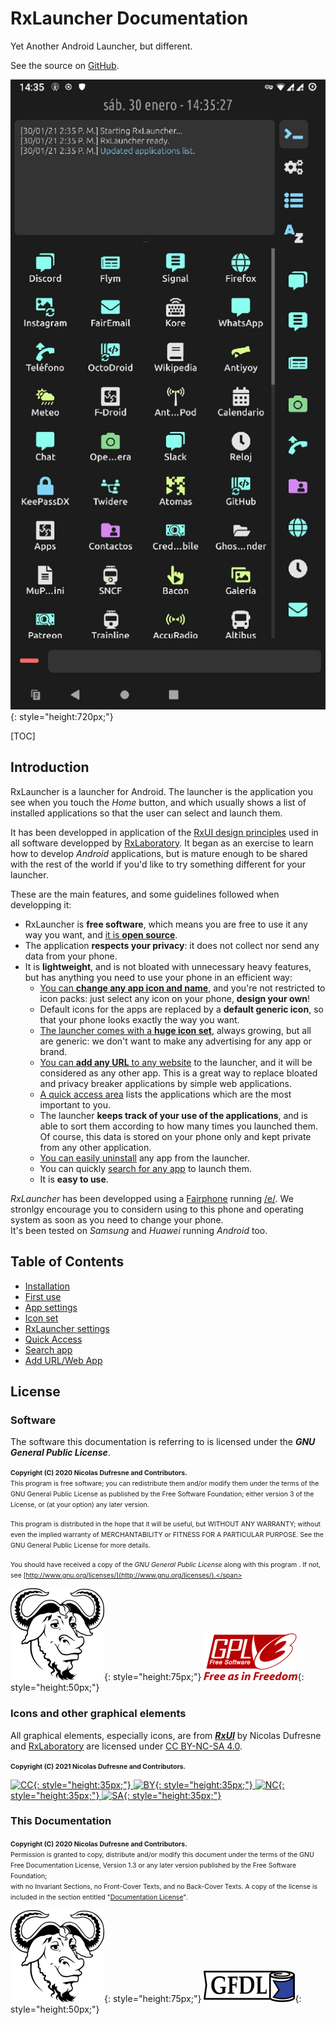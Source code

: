 # RxLauncher Documentation

Yet Another Android Launcher, but different.

See the source on [GitHub](https://github.com/Rainbox-dev/RxLauncher/).

![](img/captures/main-console.jpg){: style="height:720px;"}

[TOC]

## Introduction

RxLauncher is a launcher for Android. The launcher is the application you see when you touch the *Home* button, and which usually shows a list of installed applications so that the user can select and launch them.

It has been developped in application of the [RxUI design principles](http://rxui-docs.rainboxlab.org) used in all software developped by [RxLaboratory](https://rainboxlab.org). It began as an exercise to learn how to develop *Android* applications, but is mature enough to be shared with the rest of the world if you'd like to try something different for your launcher.

These are the main features, and some guidelines followed when developping it:

- RxLauncher is **free software**, which means you are free to use it any way you want, and [it is **open source**](https://github.com/Rainbox-dev/RxLauncher/).
- The application **respects your privacy**: it does not collect nor send any data from your phone.
- It is **lightweight**, and is not bloated with unnecessary heavy features, but has anything you need to use your phone in an efficient way:
    - [You can **change any app icon and name**](appsettings.md), and you're not restricted to icon packs: just select any icon on your phone, **design your own**!
    - Default icons for the apps are replaced by a **default generic icon**, so that your phone looks exactly the way you want.
    - [The launcher comes with a **huge icon set**](icons.md), always growing, but all are generic: we don't want to make any advertising for any app or brand.
    - [You can **add any URL** to any website](url.md) to the launcher, and it will be considered as any other app. This is a great way to replace bloated and privacy breaker applications by simple web applications.
    - [A quick access area](quickaccess.md) lists the applications which are the most important to you.
    - The launcher **keeps track of your use of the applications**, and is able to sort them according to how many times you launched them. Of course, this data is stored on your phone only and kept private from any other application.
    - [ You can easily uninstall](appsettings.md) any app from the launcher.
    - You can quickly [search for any app](search.md) to launch them.
    - It is **easy to use**.

*RxLauncher* has been developped using a [Fairphone](https://www.fairphone.com/en/) running [/e/](https://e.foundation/). We stronlgy encourage you to considern using to this phone and operating system as soon as you need to change your phone.  
It's been tested on *Samsung* and *Huawei* running *Android* too.

## Table of Contents

- [Installation](install.md)
- [First use](firstuse.md)
- [App settings](appsettings.md)
- [Icon set](icons.md)
- [RxLauncher settings](settings.md)
- [Quick Access](quickaccess.md)
- [Search app](search.md)
- [Add URL/Web App](url.md)

## License

### Software

The software this documentation is referring to is licensed under the ***GNU General Public License***.

<span style="font-size:0.75em;">**Copyright (C)  2020 Nicolas Dufresne and Contributors.**  
This program is free software; you can redistribute them and/or modify them under the terms of the GNU General Public License as published by the Free Software Foundation; either version 3 of the License, or (at your option) any later version.</span>

<span style="font-size:0.75em;">This program is distributed in the hope that it will be useful, but WITHOUT ANY WARRANTY; without even the implied warranty of MERCHANTABILITY or FITNESS FOR A PARTICULAR PURPOSE. See the GNU General Public License for more details.</span>

<span style="font-size:0.75em;">You should have received a copy of the *GNU General Public License* along with this program . If not, see [http://www.gnu.org/licenses/](http://www.gnu.org/licenses/).</span>

![GNU](img/licenses/gnu.png){: style="height:75px;"} ![GPL3](img/licenses/gplv3.png){: style="height:50px;"}

### Icons and other graphical elements

All graphical elements, especially icons, are from [***RxUI***](http://rxui-docs.rainboxlab.org) by Nicolas Dufresne and [RxLaboratory](https://rainboxlab.org) are licensed under [CC BY-NC-SA 4.0](https://creativecommons.org/licenses/by-nc-sa/4.0/).

<span style="font-size:0.75em;">**Copyright (C) 2021 Nicolas Dufresne and Contributors.**

[![CC](https://mirrors.creativecommons.org/presskit/icons/cc.svg){: style="height:35px;"} ![BY](https://mirrors.creativecommons.org/presskit/icons/by.svg){: style="height:35px;"} ![NC](https://mirrors.creativecommons.org/presskit/icons/nc.svg){: style="height:35px;"} ![SA](https://mirrors.creativecommons.org/presskit/icons/sa.svg){: style="height:35px;"}](https://creativecommons.org/licenses/by-nc-sa/4.0/)

### This Documentation

<span style="font-size:0.75em;">**Copyright (C)  2020 Nicolas Dufresne and Contributors.**  
Permission is granted to copy, distribute and/or modify this document under the terms of the GNU Free Documentation License, Version 1.3 or any later version published by the Free Software Foundation;  
with no Invariant Sections, no Front-Cover Texts, and no Back-Cover Texts.
A copy of the license is included in the section entitled "[Documentation License](licenses/gfdl.md)".</span>

![GNU](img/licenses/gnu.png){: style="height:75px;"} ![GFDL](img/licenses/gfdl-logo.png){: style="height:50px;"}